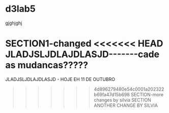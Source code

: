 # d3lab5
gjghjghj

SECTION1-changed 
<<<<<<< HEAD
JLADJSLJDLAJDLASJD-------cade as mudancas?????
=======
JLADJSLJDLAJDLASJD - HOJE EH 11 DE OUTUBRO
>>>>>>> 4d896279480e54c0001a202322b69fa47d15b698
SECTION-more changes by silvia
SECTION
ANOTHER CHANGE BY SILVIA
